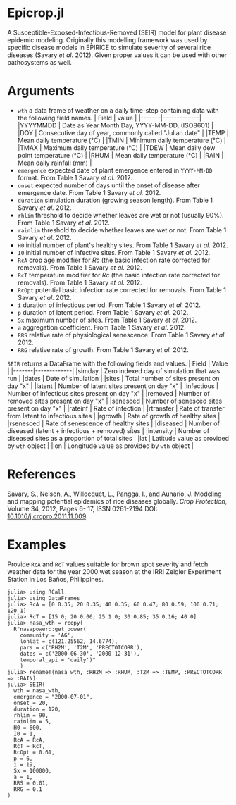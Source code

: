 # Epicrop.jl

A Susceptible-Exposed-Infectious-Removed (SEIR) model for plant disease epidemic modeling.
Originally this modelling framework was used by specific disease models in EPIRICE to simulate severity of several rice
diseases (Savary _et al._ 2012).
Given proper values it can be used with other pathosystems as well.
# Arguments
- `wth` a data frame of weather on a daily time-step containing data with the following field
names.
  | Field | value |
  |-------|-------------|
  |YYYYMMDD | Date as Year Month Day, YYYY-MM-DD, (ISO8601) |
  |DOY |  Consecutive day of year, commonly called "Julian date" |
  |TEMP | Mean daily temperature (°C) |
  |TMIN | Minimum daily temperature (°C) |
  |TMAX | Maximum daily temperature (°C) |
  |TDEW | Mean daily dew point temperature (°C) |
  |RHUM | Mean daily temperature (°C) |
  |RAIN | Mean daily rainfall (mm) |
- `emergence` expected date of plant emergence entered in `YYYY-MM-DD` format.
From Table 1 Savary *et al.* 2012.
- `onset` expected number of days until the onset of disease after emergence date.
From Table 1 Savary *et al.* 2012.
- `duration` simulation duration (growing season length).
From Table 1 Savary *et al.* 2012.
- `rhlim` threshold to decide whether leaves are wet or not (usually 90%).
From Table 1 Savary *et al.* 2012.
- `rainlim` threshold to decide whether leaves are wet or not.
From Table 1 Savary *et al.* 2012.
- `H0` initial number of plant's healthy sites.
From Table 1 Savary *et al.* 2012.
- `I0` initial number of infective sites.
From Table 1 Savary *et al.* 2012.
- `RcA` crop age modifier for *Rc* (the basic infection rate corrected for removals).
From Table 1 Savary *et al.* 2012.
- `RcT` temperature modifier for *Rc* (the basic infection rate corrected for removals).
From Table 1 Savary *et al.* 2012.
- `RcOpt` potential basic infection rate corrected for removals.
From Table 1 Savary *et al.* 2012. 
- `i` duration of infectious period.
From Table 1 Savary *et al.* 2012.
- `p` duration of latent period.
From Table 1 Savary *et al.* 2012.
- `Sx` maximum number of sites.
From Table 1 Savary *et al.* 2012.
- `a` aggregation coefficient.
From Table 1 Savary *et al.* 2012.
- `RRS` relative rate of physiological senescence.
From Table 1 Savary *et al.* 2012.
- `RRG` relative rate of growth.
From Table 1 Savary *et al.* 2012.

`SEIR` returns a DataFrame with the following fields and values.
  | Field | Value |
  |-------|-------------|
  |simday | Zero indexed day of simulation that was run |
  |dates |  Date of simulation |
  |sites | Total number of sites present on day "x" |
  |latent | Number of latent sites present on day "x" |
  |infectious | Number of infectious sites present on day "x" |
  |removed | Number of removed sites present on day "x" |
  |senesced | Number of senesced sites present on day "x" |
  |rateinf | Rate of infection | 
  |rtransfer | Rate of transfer from latent to infectious sites |
  |rgrowth | Rate of growth of healthy sites |
  |rsenesced | Rate of senescence of healthy sites |
  |diseased | Number of diseased (latent + infectious + removed) sites |
  |intensity | Number of diseased sites as a proportion of total sites |
  |lat | Latitude value as provided by `wth` object |
  |lon | Longitude value as provided by `wth` object |

# References
Savary, S., Nelson, A., Willocquet, L., Pangga, I., and Aunario,  J. Modeling and mapping
potential epidemics of rice diseases globally. _Crop Protection_, Volume 34, 2012, Pages 6-
17, ISSN 0261-2194 DOI:
[10.1016/j.cropro.2011.11.009](http://dx.doi.org/10.1016/j.cropro.2011.11.009).

# Examples

Provide `RcA` and `RcT` values suitable for brown spot severity and fetch weather data for
the year 2000 wet season at the IRRI Zeigler Experiment Station in Los Baños, Philippines.

```jldoctest
julia> using RCall
julia> using DataFrames
julia> RcA = [0 0.35; 20 0.35; 40 0.35; 60 0.47; 80 0.59; 100 0.71; 120 1]
julia> RcT = [15 0; 20 0.06; 25 1.0; 30 0.85; 35 0.16; 40 0]
julia> nasa_wth = rcopy(
  R"nasapower::get_power(
    community = 'AG',
    lonlat = c(121.25562, 14.6774),
    pars = c('RH2M', 'T2M', 'PRECTOTCORR'),
    dates = c('2000-06-30', '2000-12-31'),
    temporal_api = 'daily')"
    )
julia> rename!(nasa_wth, :RH2M => :RHUM, :T2M => :TEMP, :PRECTOTCORR => :RAIN)
julia> SEIR(
  wth = nasa_wth,
  emergence = "2000-07-01",
  onset = 20,
  duration = 120,
  rhlim = 90,
  rainlim = 5,
  H0 = 600,
  I0 = 1,
  RcA = RcA,
  RcT = RcT,
  RcOpt = 0.61,
  p = 6,
  i = 19,
  Sx = 100000,
  a = 1,
  RRS = 0.01,
  RRG = 0.1
)
